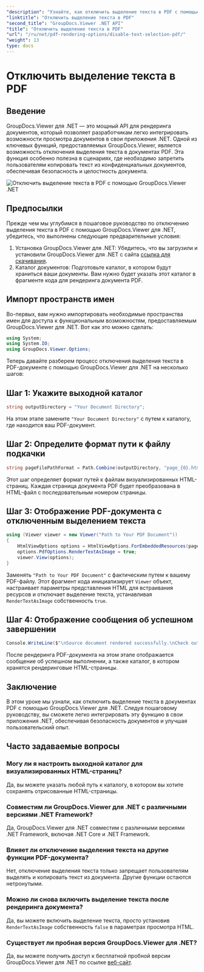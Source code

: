 ```yaml
---
"description": "Узнайте, как отключить выделение текста в PDF с помощью GroupDocs.Viewer для .NET. Следуйте нашему пошаговому руководству для бесшовной интеграции."
"linktitle": "Отключить выделение текста в PDF"
"second_title": "GroupDocs.Viewer .NET API"
"title": "Отключить выделение текста в PDF"
"url": "/ru/net/pdf-rendering-options/disable-text-selection-pdf/"
"weight": 13
type: docs
---
```

# Отключить выделение текста в PDF

## Введение
GroupDocs.Viewer для .NET — это мощный API для рендеринга документов, который позволяет разработчикам легко интегрировать возможности просмотра документов в свои приложения .NET. Одной из ключевых функций, предоставляемых GroupDocs.Viewer, является возможность отключения выделения текста в документах PDF. Эта функция особенно полезна в сценариях, где необходимо запретить пользователям копировать текст из конфиденциальных документов, обеспечивая безопасность и целостность документа.

![Отключить выделение текста в PDF с помощью GroupDocs.Viewer .NET](/viewer/pdf-rendering-options/disable-text-selection-in-pdf.png)

## Предпосылки
Прежде чем мы углубимся в пошаговое руководство по отключению выделения текста в PDF с помощью GroupDocs.Viewer для .NET, убедитесь, что выполнены следующие предварительные условия:
1. Установка GroupDocs.Viewer для .NET: Убедитесь, что вы загрузили и установили GroupDocs.Viewer для .NET с сайта [ссылка для скачивания](https://releases.groupdocs.com/viewer/net/).
2. Каталог документов: Подготовьте каталог, в котором будут храниться ваши документы. Вам нужно будет указать этот каталог в фрагменте кода для рендеринга документа PDF.

## Импорт пространств имен
Во-первых, вам нужно импортировать необходимые пространства имен для доступа к функциональным возможностям, предоставляемым GroupDocs.Viewer для .NET. Вот как это можно сделать:

```csharp
using System;
using System.IO;
using GroupDocs.Viewer.Options;
```

Теперь давайте разберем процесс отключения выделения текста в PDF-документе с помощью GroupDocs.Viewer для .NET на несколько шагов:
## Шаг 1: Укажите выходной каталог
```csharp
string outputDirectory = "Your Document Directory";
```
На этом этапе замените `"Your Document Directory"` с путем к каталогу, где находится ваш PDF-документ.
## Шаг 2: Определите формат пути к файлу подкачки
```csharp
string pageFilePathFormat = Path.Combine(outputDirectory, "page_{0}.html");
```
Этот шаг определяет формат путей к файлам визуализированных HTML-страниц. Каждая страница документа PDF будет преобразована в HTML-файл с последовательным номером страницы.
## Шаг 3: Отображение PDF-документа с отключенным выделением текста
```csharp
using (Viewer viewer = new Viewer("Path to Your PDF Document"))
{
    HtmlViewOptions options = HtmlViewOptions.ForEmbeddedResources(pageFilePathFormat);
    options.PdfOptions.RenderTextAsImage = true;
    viewer.View(options);
}
```
Заменять `"Path to Your PDF Document"` с фактическим путем к вашему PDF-файлу. Этот фрагмент кода инициализирует `Viewer` объект, настраивает параметры представления HTML для встраивания ресурсов и отключает выделение текста, устанавливая `RenderTextAsImage` собственность `true`.
## Шаг 4: Отображение сообщения об успешном завершении
```csharp
Console.WriteLine($"\nSource document rendered successfully.\nCheck output in {outputDirectory}.");
```
После рендеринга PDF-документа на этом этапе отображается сообщение об успешном выполнении, а также каталог, в котором хранятся рендеринговые HTML-страницы.

## Заключение
В этом уроке мы узнали, как отключить выделение текста в документах PDF с помощью GroupDocs.Viewer для .NET. Следуя пошаговому руководству, вы сможете легко интегрировать эту функцию в свои приложения .NET, обеспечивая безопасность документов и улучшая пользовательский опыт.
## Часто задаваемые вопросы
### Могу ли я настроить выходной каталог для визуализированных HTML-страниц?
Да, вы можете указать любой путь к каталогу, в котором вы хотите сохранять отрисованные HTML-страницы.
### Совместим ли GroupDocs.Viewer для .NET с различными версиями .NET Framework?
Да, GroupDocs.Viewer для .NET совместим с различными версиями .NET Framework, включая .NET Core и .NET Framework.
### Влияет ли отключение выделения текста на другие функции PDF-документа?
Нет, отключение выделения текста только запрещает пользователям выделять и копировать текст из документа. Другие функции остаются нетронутыми.
### Можно ли снова включить выделение текста после рендеринга документа?
Да, вы можете включить выделение текста, просто установив `RenderTextAsImage` собственность `false` в параметрах просмотра HTML.
### Существует ли пробная версия GroupDocs.Viewer для .NET?
Да, вы можете получить доступ к бесплатной пробной версии GroupDocs.Viewer для .NET по ссылке [веб-сайт](https://releases.groupdocs.com/).